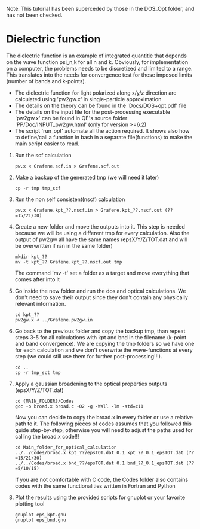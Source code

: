 Note: This tutorial has been superceded by those in the DOS_Opt folder, and has not been checked.

# Dielectric function
The dielectric function is an example of integrated quantitie that depends on the wave function psi_n,k for all n and k.
Obviously, for implementation on a computer, the problems needs to be discretized and limited to a range.
This translates into the needs for convergence test for these imposed limits (number of bands and k-points).

  - The dielectric function for light polarized along x/y/z direction are calculated using 'pw2gw.x' in single-particle approximation
  - The details on the theory can be found in the 'Docs/DOS+opt.pdf' file
  - The details on the input file for the post-processing executable 'pw2gw.x' can be found in QE's source folder
    'PP/Doc/INPUT_pw2gw.html' (only for version >=6.2)
  - The script 'run_opt' automate all the action required. 
    It shows also how to define/call a function in bash in a separate file(functions) to make the main script easier to read.

  1. Run the scf calculation
      ```
      pw.x < Grafene.scf.in > Grafene.scf.out
      ```
  2. Make a backup of the generated tmp (we will need it later)
      ```
      cp -r tmp tmp_scf
      ```
  3. Run the non self consistent(nscf) calculation
      ```
      pw.x < Grafene.kpt_??.nscf.in > Grafene.kpt_??.nscf.out (??=15/21/30)
      ```
  4. Create a new folder and move the outputs into it. This step is needed because we will be using a different tmp for every calculation. Also the output of pw2gw all have the same names (epsX/Y/Z/TOT.dat and will be overwritten if ran in the same folder)
      ```
      mkdir kpt_??
      mv -t kpt_?? Grafene.kpt_??.nscf.out tmp
      ```
      The command 'mv -t' set a folder as a target and move everything that comes after into it
  5. Go inside the new folder and run the dos and optical calculations. We don't need to save their output since they don't contain any physically relevant information.
      ```
      cd kpt_??
      pw2gw.x < ../Grafene.pw2gw.in
      ```
  6. Go back to the previous folder and copy the backup tmp, than repeat steps 3-5 for all calculations with kpt and bnd in the filename (k-point and band convergence). We are copying the tmp folders so we have one for each calculation and we don't overwrite the wave-functions at every step (we could still use them for further post-processing!!!).
      ```
      cd ..
      cp -r tmp_sct tmp
      ```

  7. Apply a gaussian broadening to the optical properties outputs (epsX/Y/Z/TOT.dat)
      ```
      cd {MAIN_FOLDER}/Codes
      gcc -o broad.x broad.c -O2 -g -Wall -lm -std=c11
      ```
      Now you can decide to copy the broad.x in every folder or use a relative path to it. The following pieces of codes assumes that you followed this guide step-by-step, otherwise you will need to adjust the paths used for calling the broad.x code!!!
      ```
      cd Main_folder_for_optical_calculation
      ../../Codes/broad.x kpt_??/epsTOT.dat 0.1 kpt_??_0.1_epsTOT.dat (??=15/21/30)
      ../../Codes/broad.x bnd_??/epsTOT.dat 0.1 bnd_??_0.1_epsTOT.dat (??=5/10/15)
      ```
      If you are not comfortable with C code, the Codes folder also contains codes with the same functionalities written in Fortran and Python

  8. Plot the results using the provided scripts for gnuplot or your favorite plotting tool
      ```
      gnuplot eps_kpt.gnu
      gnuplot eps_bnd.gnu
      ```

